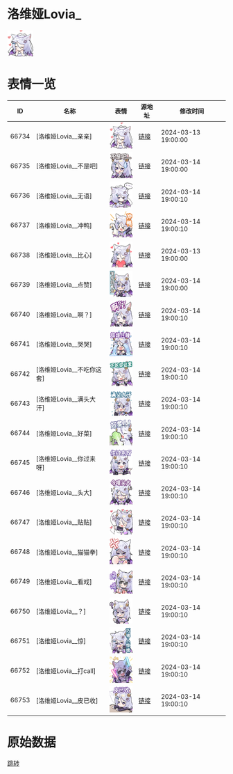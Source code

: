 # 洛维娅Lovia_

<img src="./cover.png" height="60" alt="cover" />

# 表情一览

|ID|名称|表情|源地址|修改时间|
|----|----|----|----|----|
|66734|[洛维娅Lovia__亲亲]|<img src="./pic/066734_%5B洛维娅Lovia__亲亲%5D.png" height="60" alt="亲亲"/>|[链接](https://i0.hdslb.com/bfs/garb/e544939c25d7b4fb59185b2235dfdc60ad1df41b.png)|2024-03-13 19:00:00|
|66735|[洛维娅Lovia__不是吧]|<img src="./pic/066735_%5B洛维娅Lovia__不是吧%5D.png" height="60" alt="不是吧"/>|[链接](https://i0.hdslb.com/bfs/garb/d1f8233d2b1526a23b4bdd1013fab8beab7a5b84.png)|2024-03-14 19:00:00|
|66736|[洛维娅Lovia__无语]|<img src="./pic/066736_%5B洛维娅Lovia__无语%5D.png" height="60" alt="无语"/>|[链接](https://i0.hdslb.com/bfs/garb/8d6e080b62c7c07fbf83b24772432c5441c72aa5.png)|2024-03-14 19:00:10|
|66737|[洛维娅Lovia__冲鸭]|<img src="./pic/066737_%5B洛维娅Lovia__冲鸭%5D.png" height="60" alt="冲鸭"/>|[链接](https://i0.hdslb.com/bfs/garb/07fef7a381e114cb27ba700e8a91d20f326f4d3e.png)|2024-03-14 19:00:10|
|66738|[洛维娅Lovia__比心]|<img src="./pic/066738_%5B洛维娅Lovia__比心%5D.png" height="60" alt="比心"/>|[链接](https://i0.hdslb.com/bfs/garb/dd48990c4db19f6ca348983c8dce229a5725fe34.png)|2024-03-13 19:00:00|
|66739|[洛维娅Lovia__点赞]|<img src="./pic/066739_%5B洛维娅Lovia__点赞%5D.png" height="60" alt="点赞"/>|[链接](https://i0.hdslb.com/bfs/garb/e631b1d7119c18996c59d8c8434104196f666463.png)|2024-03-14 19:00:00|
|66740|[洛维娅Lovia__啊？]|<img src="./pic/066740_%5B洛维娅Lovia__啊？%5D.png" height="60" alt="啊？"/>|[链接](https://i0.hdslb.com/bfs/garb/62c4ab4146f40b7d5ef26eb206e2bed54b5731fd.png)|2024-03-14 19:00:10|
|66741|[洛维娅Lovia__哭哭]|<img src="./pic/066741_%5B洛维娅Lovia__哭哭%5D.png" height="60" alt="哭哭"/>|[链接](https://i0.hdslb.com/bfs/garb/01cd83534ac1f52195e327d1d5b59050d4e13e03.png)|2024-03-14 19:00:10|
|66742|[洛维娅Lovia__不吃你这套]|<img src="./pic/066742_%5B洛维娅Lovia__不吃你这套%5D.png" height="60" alt="不吃你这套"/>|[链接](https://i0.hdslb.com/bfs/garb/85333b41544d71d6762d5a2aac3716c714059a11.png)|2024-03-14 19:00:10|
|66743|[洛维娅Lovia__满头大汗]|<img src="./pic/066743_%5B洛维娅Lovia__满头大汗%5D.png" height="60" alt="满头大汗"/>|[链接](https://i0.hdslb.com/bfs/garb/e9118d41e1bf8dd03d7ea8c58a246c12165d95b9.png)|2024-03-14 19:00:10|
|66744|[洛维娅Lovia__好菜]|<img src="./pic/066744_%5B洛维娅Lovia__好菜%5D.png" height="60" alt="好菜"/>|[链接](https://i0.hdslb.com/bfs/garb/64837afd0bad5a547e8dfbe13b1605244eb07723.png)|2024-03-14 19:00:10|
|66745|[洛维娅Lovia__你过来呀]|<img src="./pic/066745_%5B洛维娅Lovia__你过来呀%5D.png" height="60" alt="你过来呀"/>|[链接](https://i0.hdslb.com/bfs/garb/b28b54a2d2b72a3f1229d9fcdea036aca20ccff1.png)|2024-03-14 19:00:10|
|66746|[洛维娅Lovia__头大]|<img src="./pic/066746_%5B洛维娅Lovia__头大%5D.png" height="60" alt="头大"/>|[链接](https://i0.hdslb.com/bfs/garb/f88d2348a7f9017bb1683ebef3448a535d5a62ac.png)|2024-03-14 19:00:10|
|66747|[洛维娅Lovia__贴贴]|<img src="./pic/066747_%5B洛维娅Lovia__贴贴%5D.png" height="60" alt="贴贴"/>|[链接](https://i0.hdslb.com/bfs/garb/21550210ce0442c7faf1edb7b6c7ef26869d9f53.png)|2024-03-14 19:00:10|
|66748|[洛维娅Lovia__猫猫拳]|<img src="./pic/066748_%5B洛维娅Lovia__猫猫拳%5D.png" height="60" alt="猫猫拳"/>|[链接](https://i0.hdslb.com/bfs/garb/d9fa22de67a7957661858d7190ad70a0e343a86b.png)|2024-03-14 19:00:10|
|66749|[洛维娅Lovia__看戏]|<img src="./pic/066749_%5B洛维娅Lovia__看戏%5D.png" height="60" alt="看戏"/>|[链接](https://i0.hdslb.com/bfs/garb/8b96d81c2b4f4dd0fd8965d7db8bca713413ccc2.png)|2024-03-14 19:00:10|
|66750|[洛维娅Lovia__？]|<img src="./pic/066750_%5B洛维娅Lovia__？%5D.png" height="60" alt="？"/>|[链接](https://i0.hdslb.com/bfs/garb/712bbed91ee376ea0cb5335d9e419ee61db2dc1f.png)|2024-03-14 19:00:10|
|66751|[洛维娅Lovia__惊]|<img src="./pic/066751_%5B洛维娅Lovia__惊%5D.png" height="60" alt="惊"/>|[链接](https://i0.hdslb.com/bfs/garb/2fc2ff620bb4fa29968552f6446614d7059eae57.png)|2024-03-14 19:00:10|
|66752|[洛维娅Lovia__打call]|<img src="./pic/066752_%5B洛维娅Lovia__打call%5D.png" height="60" alt="打call"/>|[链接](https://i0.hdslb.com/bfs/garb/41c658754f89ff86ad225dc6c2f6b9e2622e6b77.png)|2024-03-14 19:00:10|
|66753|[洛维娅Lovia__皮已收]|<img src="./pic/066753_%5B洛维娅Lovia__皮已收%5D.png" height="60" alt="皮已收"/>|[链接](https://i0.hdslb.com/bfs/garb/f35180a90dd7322688cb7b112f8044e2d55bd5f3.png)|2024-03-14 19:00:10|

# 原始数据

[跳转](./raw.json)

